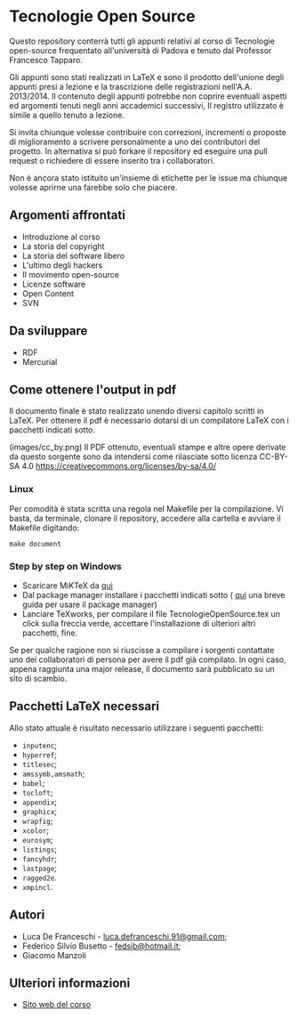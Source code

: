 Tecnologie Open Source
======================

Questo repository conterrà tutti gli appunti relativi al corso di Tecnologie open-source frequentato all'università di Padova e tenuto dal Professor Francesco Tapparo.

Gli appunti sono stati realizzati in LaTeX e sono il prodotto dell'unione degli appunti presi a lezione e la trascrizione delle registrazioni nell'A.A. 2013/2014. 
Il contenuto degli appunti potrebbe non coprire eventuali aspetti ed argomenti tenuti negli anni accademici successivi, Il registro utilizzato è simile a quello tenuto a lezione.


Si invita chiunque volesse contribuire con correzioni, incrementi o proposte di miglioramento a scrivere personalmente a uno dei contributori del progetto. In alternativa si può forkare il repository ed eseguire una pull request o richiedere di essere inserito tra i collaboratori.

Non è ancora stato istituito un'insieme di etichette per le issue ma chiunque volesse aprirne una farebbe solo che piacere.

## Argomenti affrontati

* Introduzione al corso
* La storia del copyright
* La storia del software libero
* L'ultimo degli hackers
* Il movimento open-source
* Licenze software
* Open Content
* SVN

## Da sviluppare

* RDF
* Mercurial

## Come ottenere l'output in pdf

Il documento finale è stato realizzato unendo diversi capitolo scritti in LaTeX. Per ottenere il pdf è necessario dotarsi di un compilatore LaTeX con i pacchetti indicati sotto. 

(images/cc_by.png) Il PDF ottenuto, eventuali stampe e altre opere derivate da questo sorgente sono da intendersi come rilasciate sotto licenza CC-BY-SA 4.0 https://creativecommons.org/licenses/by-sa/4.0/

### Linux

Per comodità è stata scritta una regola nel Makefile per la compilazione. Vi basta, da terminale, clonare il repository, accedere alla cartella e avviare il Makefile digitando:

`make document`

### Step by step on Windows

* Scaricare MiKTeX da [qui](http://miktex.org/portable)
* Dal package manager installare i pacchetti indicati sotto ( [qui](http://docs.miktex.org/manual/pkgmgt.html) una breve guida per usare il package manager)
* Lanciare TeXworks, per compilare il file TecnologieOpenSource.tex un click sulla freccia verde, accettare l'installazione di ulteriori altri pacchetti, fine.

Se per qualche ragione non si riuscisse a compilare i sorgenti contattate uno dei collaboratori di persona per avere il pdf già compilato. In ogni caso, appena raggiunta una major release, il documento sarà pubblicato su un sito di scambio.

## Pacchetti LaTeX necessari

Allo stato attuale è risultato necessario utilizzare i seguenti pacchetti:

* `inputenc`;
* `hyperref`;
* `titlesec`;
* `amssymb,amsmath`;
* `babel`;
* `tocloft`;
* `appendix`;
* `graphicx`;
* `wrapfig`;
* `xcolor`;
* `eurosym`;
* `listings`;
* `fancyhdr`;
* `lastpage`;
* `ragged2e`.
* `xmpincl`.

## Autori

* Luca De Franceschi - <luca.defranceschi.91@gmail.com>;
* Federico Silvio Busetto - <fedsib@hotmail.it>;
* Giacomo Manzoli

## Ulteriori informazioni

* [Sito web del corso](http://www.math.unipd.it/~tapparo/TOS/index.html)

